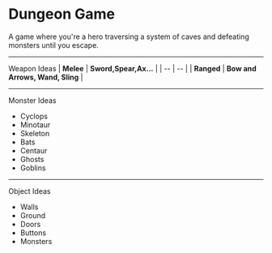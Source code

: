 # Dungeon Game #
 A game where you're a hero traversing a system of caves and defeating monsters until you escape.

---
Weapon Ideas
| **Melee** | **Sword,Spear,Ax...** |
| -- | -- |
| **Ranged** | **Bow and Arrows, Wand, Sling** |

---
Monster Ideas
- Cyclops
- Minotaur
- Skeleton
- Bats
- Centaur
- Ghosts
- Goblins
---
Object Ideas
- Walls
- Ground
- Doors
- Buttons
- Monsters
